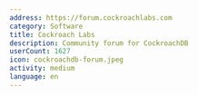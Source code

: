 ```yaml
---
address: https://forum.cockroachlabs.com
category: Software
title: Cockroach Labs
description: Community forum for CockroachDB
userCount: 1627
icon: cockroachdb-forum.jpeg
activity: medium
language: en
---
```


